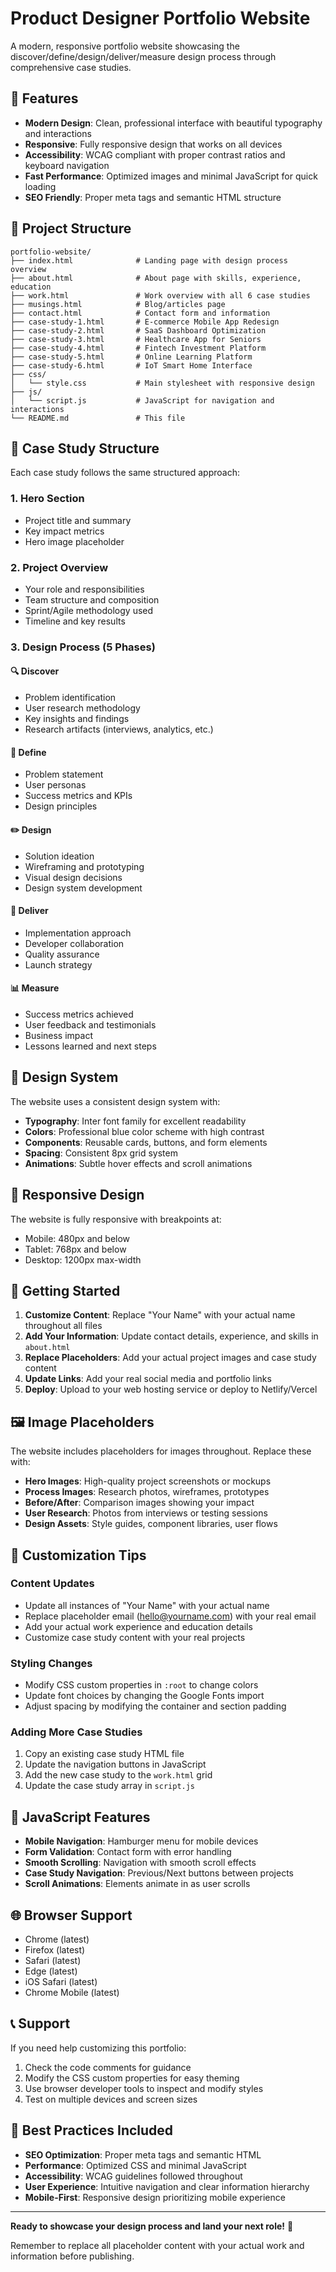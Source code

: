 # Product Designer Portfolio Website

A modern, responsive portfolio website showcasing the discover/define/design/deliver/measure design process through comprehensive case studies.

## 🎯 Features

- **Modern Design**: Clean, professional interface with beautiful typography and interactions
- **Responsive**: Fully responsive design that works on all devices
- **Accessibility**: WCAG compliant with proper contrast ratios and keyboard navigation
- **Fast Performance**: Optimized images and minimal JavaScript for quick loading
- **SEO Friendly**: Proper meta tags and semantic HTML structure

## 📁 Project Structure

```
portfolio-website/
├── index.html              # Landing page with design process overview
├── about.html              # About page with skills, experience, education
├── work.html               # Work overview with all 6 case studies
├── musings.html            # Blog/articles page
├── contact.html            # Contact form and information
├── case-study-1.html       # E-commerce Mobile App Redesign
├── case-study-2.html       # SaaS Dashboard Optimization  
├── case-study-3.html       # Healthcare App for Seniors
├── case-study-4.html       # Fintech Investment Platform
├── case-study-5.html       # Online Learning Platform
├── case-study-6.html       # IoT Smart Home Interface
├── css/
│   └── style.css           # Main stylesheet with responsive design
├── js/
│   └── script.js           # JavaScript for navigation and interactions
└── README.md               # This file
```

## 🔧 Case Study Structure

Each case study follows the same structured approach:

### 1. **Hero Section**
- Project title and summary
- Key impact metrics
- Hero image placeholder

### 2. **Project Overview**
- Your role and responsibilities
- Team structure and composition
- Sprint/Agile methodology used
- Timeline and key results

### 3. **Design Process** (5 Phases)

#### 🔍 **Discover**
- Problem identification
- User research methodology
- Key insights and findings
- Research artifacts (interviews, analytics, etc.)

#### 🎯 **Define** 
- Problem statement
- User personas
- Success metrics and KPIs
- Design principles

#### ✏️ **Design**
- Solution ideation
- Wireframing and prototyping
- Visual design decisions
- Design system development

#### 🚀 **Deliver**
- Implementation approach
- Developer collaboration
- Quality assurance
- Launch strategy

#### 📊 **Measure**
- Success metrics achieved
- User feedback and testimonials
- Business impact
- Lessons learned and next steps

## 🎨 Design System

The website uses a consistent design system with:

- **Typography**: Inter font family for excellent readability
- **Colors**: Professional blue color scheme with high contrast
- **Components**: Reusable cards, buttons, and form elements
- **Spacing**: Consistent 8px grid system
- **Animations**: Subtle hover effects and scroll animations

## 📱 Responsive Design

The website is fully responsive with breakpoints at:
- Mobile: 480px and below
- Tablet: 768px and below
- Desktop: 1200px max-width

## 🚀 Getting Started

1. **Customize Content**: Replace "Your Name" with your actual name throughout all files
2. **Add Your Information**: Update contact details, experience, and skills in `about.html`
3. **Replace Placeholders**: Add your actual project images and case study content
4. **Update Links**: Add your real social media and portfolio links
5. **Deploy**: Upload to your web hosting service or deploy to Netlify/Vercel

## 🖼️ Image Placeholders

The website includes placeholders for images throughout. Replace these with:

- **Hero Images**: High-quality project screenshots or mockups
- **Process Images**: Research photos, wireframes, prototypes
- **Before/After**: Comparison images showing your impact
- **User Research**: Photos from interviews or testing sessions
- **Design Assets**: Style guides, component libraries, user flows

## 📝 Customization Tips

### Content Updates
- Update all instances of "Your Name" with your actual name
- Replace placeholder email (hello@yourname.com) with your real email
- Add your actual work experience and education details
- Customize case study content with your real projects

### Styling Changes
- Modify CSS custom properties in `:root` to change colors
- Update font choices by changing the Google Fonts import
- Adjust spacing by modifying the container and section padding

### Adding More Case Studies
1. Copy an existing case study HTML file
2. Update the navigation buttons in JavaScript
3. Add the new case study to the `work.html` grid
4. Update the case study array in `script.js`

## 🔧 JavaScript Features

- **Mobile Navigation**: Hamburger menu for mobile devices
- **Form Validation**: Contact form with error handling
- **Smooth Scrolling**: Navigation with smooth scroll effects
- **Case Study Navigation**: Previous/Next buttons between projects
- **Scroll Animations**: Elements animate in as user scrolls

## 🌐 Browser Support

- Chrome (latest)
- Firefox (latest) 
- Safari (latest)
- Edge (latest)
- iOS Safari (latest)
- Chrome Mobile (latest)

## 📞 Support

If you need help customizing this portfolio:

1. Check the code comments for guidance
2. Modify the CSS custom properties for easy theming
3. Use browser developer tools to inspect and modify styles
4. Test on multiple devices and screen sizes

## 🎯 Best Practices Included

- **SEO Optimization**: Proper meta tags and semantic HTML
- **Performance**: Optimized CSS and minimal JavaScript
- **Accessibility**: WCAG guidelines followed throughout
- **User Experience**: Intuitive navigation and clear information hierarchy
- **Mobile-First**: Responsive design prioritizing mobile experience

---

**Ready to showcase your design process and land your next role!** 🚀

Remember to replace all placeholder content with your actual work and information before publishing.